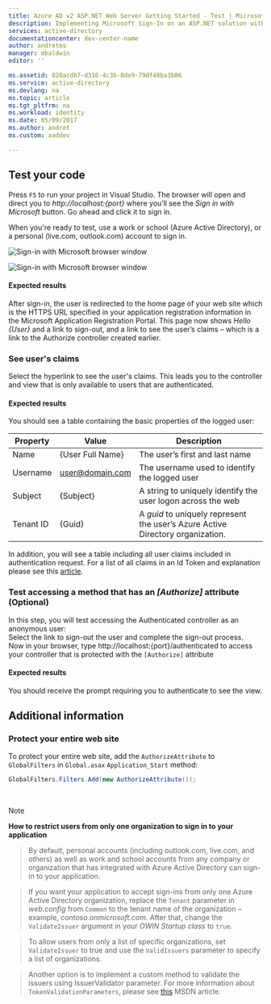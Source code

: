 ```yaml
---
title: Azure AD v2 ASP.NET Web Server Getting Started - Test | Microsoft Docs
description: Implementing Microsoft Sign-In on an ASP.NET solution with a traditional web browser based application using OpenID Connect standard
services: active-directory
documentationcenter: dev-center-name
author: andretms
manager: mbaldwin
editor: ''

ms.assetid: 820acdb7-d316-4c3b-8de9-79df48ba3b06
ms.service: active-directory
ms.devlang: na
ms.topic: article
ms.tgt_pltfrm: na
ms.workload: identity
ms.date: 05/09/2017
ms.author: andret
ms.custom: aaddev

---
```

## Test your code

Press `F5` to run your project in Visual Studio. The browser will open and direct you to *http://localhost:{port}* where you’ll see the *Sign in with Microsoft* button. Go ahead and click it to sign in.

When you're ready to test, use a work or school (Azure Active Directory), or a personal (live.com, outlook.com) account to sign in. 

![Sign-in with Microsoft browser window](media/active-directory-serversidewebapp-aspnetwebappowin-test/aspnetbrowsersignin.png)

![Sign-in with Microsoft browser window](media/active-directory-serversidewebapp-aspnetwebappowin-test/aspnetbrowsersignin2.png)

#### Expected results
After sign-in, the user is redirected to the home page of your web site which is the HTTPS URL specified in your application registration information in the Microsoft Application Registration Portal. This page now shows *Hello {User}* and a link to sign-out, and a link to see the user’s claims – which is a link to the Authorize controller created earlier.

### See user's claims
Select the hyperlink to see the user's claims. This leads you to the controller and view that is only available to users that are authenticated.

#### Expected results
 You should see a table containing the basic properties of the logged user:

| Property | Value | Description|
|---|---|---|
| Name | {User Full Name} | The user’s first and last name
|Username | <span>user@domain.com</span>| The username used to identify the logged user
| Subject| {Subject}|A string to uniquely identify the user logon across the web|
| Tenant ID| {Guid}| A *guid* to uniquely represent the user’s Azure Active Directory organization.|

In addition, you will see a table including all user claims included in authentication request. For a list of all claims in an Id Token and explanation please see this [article](https://docs.microsoft.com/azure/active-directory/develop/active-directory-token-and-claims "List of Claims in Id Token").


### Test accessing a method that has an *[Authorize]* attribute (Optional)
In this step, you will test accessing the Authenticated controller as an anonymous user:<br/>
Select the link to sign-out the user and complete the sign-out process.<br/>
Now in your browser, type http://localhost:{port}/authenticated to access your controller that is protected with the `[Authorize]` attribute

#### Expected results
You should receive the prompt requiring you to authenticate to see the view.

## Additional information

<!--start-collapse-->
### Protect your entire web site
To protect your entire web site, add the `AuthorizeAttribute` to `GlobalFilters` in `Global.asax` `Application_Start` method:

```csharp
GlobalFilters.Filters.Add(new AuthorizeAttribute());
```
<!--end-collapse-->

<div></div>
<br/>

> [!NOTE]
> **How to restrict users from only one organization to sign in to your application**

> By default, personal accounts (including outlook.com, live.com, and others) as well as work and school accounts from any company or organization that has integrated with Azure Active Directory can sign-in to your application. 

> If you want your application to accept sign-ins from only one Azure Active Directory organization, replace the `Tenant` parameter in *web.config* from `Common` to the tenant name of the organization – example, *contoso.onmicrosoft.com*. After that, change the `ValidateIssuer` argument in your *OWIN Startup class* to `true`.

> To allow users from only a list of specific organizations, set `ValidateIssuer` to true and use the `ValidIssuers` parameter to specify a list of organizations.

> Another option is to implement a custom method to validate the issuers using IssuerValidator parameter. For more information about `TokenValidationParameters`, please see [this](https://msdn.microsoft.com/library/system.identitymodel.tokens.tokenvalidationparameters.aspx "TokenValidationParameters MSDN article") MSDN article.

